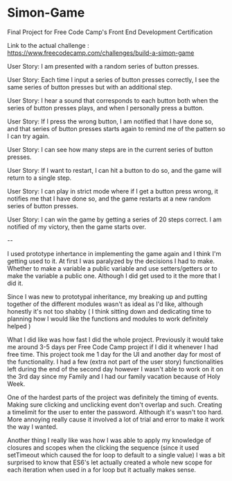 # Simon-Game
Final Project for Free Code Camp's Front End Development Certification

Link to the actual challenge : https://www.freecodecamp.com/challenges/build-a-simon-game



User Story: I am presented with a random series of button presses.

User Story: Each time I input a series of button presses correctly, I see the same series of button presses but with an additional step.

User Story: I hear a sound that corresponds to each button both when the series of button presses plays, and when I personally press a button.

User Story: If I press the wrong button, I am notified that I have done so, and that series of button presses starts again to remind me of the pattern so I can try again.

User Story: I can see how many steps are in the current series of button presses.

User Story: If I want to restart, I can hit a button to do so, and the game will return to a single step.

User Story: I can play in strict mode where if I get a button press wrong, it notifies me that I have done so, and the game restarts at a new random series of button presses.

User Story: I can win the game by getting a series of 20 steps correct. I am notified of my victory, then the game starts over.


--

I used prototype inhertance in implementing the game again and I think I'm getting used to it.
At first I was paralyzed by the decisions I had to make. Whether to make a variable a public variable and use setters/getters or to make the variable a public one.
Although I did get used to it the more that I did it.

Since I was new to prototypal inheritance, my breaking up and putting together of the different modules wasn't as ideal as I'd like, although honestly it's not too shabby ( I think sitting down and dedicating time to planning how I would like the functions and modules to work definitely helped )

What I did like was how fast I did the whole project. Previously it would take me around 3-5 days per Free Code Camp project if I did it whenever I had free time.
This project took me 1 day for the UI and another day for most of the functionality. I had a few (extra not part of the user story) functionalities left during the end of the second day however I wasn't able to work on it on the 3rd day since my Family and I had our family vacation because of Holy Week.

One of the hardest parts of the project was definitely the timing of events. Making sure clicking and unclicking event don't overlap and such. Creating a timelimit for the user to enter the password. Although it's wasn't too hard. More annoying really cause it involved a lot of trial and error to make it work the way I wanted.

Another thing I really like was how I was able to apply my knowledge of closures and scopes when the clicking the sequence (since it used setTimeout which caused the for loop to default to a single value) I was a bit surprised to know that ES6's let actually created a whole new scope for each iteration when used in a for loop but it actually makes sense.